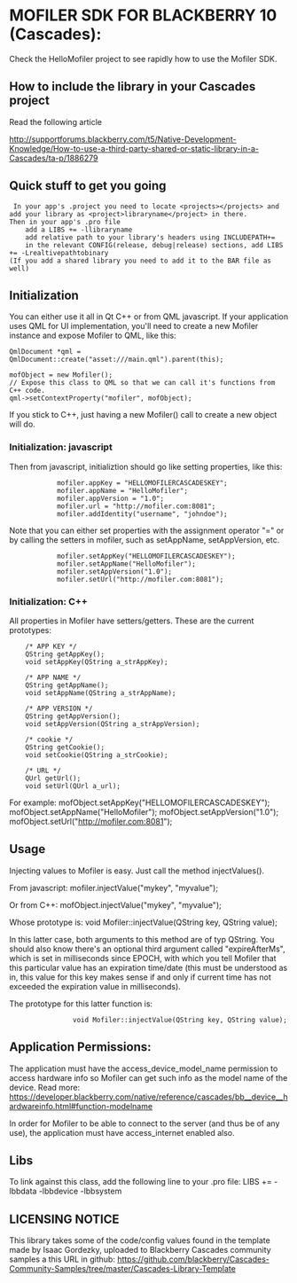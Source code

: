 # MOFILER SDK FOR BLACKBERRY 10 (Cascades):

Check the HelloMofiler project to see rapidly how to use the Mofiler SDK.


## How to include the library in your Cascades project

Read the following article

http://supportforums.blackberry.com/t5/Native-Development-Knowledge/How-to-use-a-third-party-shared-or-static-library-in-a-Cascades/ta-p/1886279

## Quick stuff to get you going

     In your app's .project you need to locate <projects></projects> and add your library as <project>libraryname</project> in there.
    Then in your app's .pro file
        add a LIBS += -llibraryname
        add relative path to your library's headers using INCLUDEPATH+=
        in the relevant CONFIG(release, debug|release) sections, add LIBS += -Lrealtivepathtobinary
    (If you add a shared library you need to add it to the BAR file as well)


## Initialization
You can either use it all in Qt C++ or from QML javascript. If your application uses QML for UI implementation, you'll need to create a new Mofiler instance and expose Mofiler to QML, like this:

    QmlDocument *qml = QmlDocument::create("asset:///main.qml").parent(this);

    mofObject = new Mofiler();
    // Expose this class to QML so that we can call it's functions from C++ code.
    qml->setContextProperty("mofiler", mofObject);

If you stick to C++, just having a new Mofiler() call to create a new object will do.


### Initialization: javascript

Then from javascript, initializtion should go like setting properties, like this:

                mofiler.appKey = "HELLOMOFILERCASCADESKEY";
                mofiler.appName = "HelloMofiler";
                mofiler.appVersion = "1.0";
                mofiler.url = "http://mofiler.com:8081";
                mofiler.addIdentity("username", "johndoe");

Note that you can either set properties with the assignment operator "=" or by calling the setters in mofiler, such as setAppName, setAppVersion, etc.

                mofiler.setAppKey("HELLOMOFILERCASCADESKEY");
                mofiler.setAppName("HelloMofiler");
                mofiler.setAppVersion("1.0");
                mofiler.setUrl("http://mofiler.com:8081");


### Initialization: C++

All properties in Mofiler have setters/getters. These are the current prototypes:

		/* APP KEY */
		QString getAppKey();
		void setAppKey(QString a_strAppKey);

		/* APP NAME */
		QString getAppName();
		void setAppName(QString a_strAppName);

		/* APP VERSION */
		QString getAppVersion();
		void setAppVersion(QString a_strAppVersion);

		/* cookie */
		QString getCookie();
		void setCookie(QString a_strCookie);

		/* URL */
		QUrl getUrl();
		void setUrl(QUrl a_url);

For example:
                mofObject.setAppKey("HELLOMOFILERCASCADESKEY");
                mofObject.setAppName("HelloMofiler");
                mofObject.setAppVersion("1.0");
                mofObject.setUrl("http://mofiler.com:8081");


## Usage

Injecting values to Mofiler is easy. Just call the method injectValues().

From javascript:
                    mofiler.injectValue("mykey", "myvalue");

Or from C++:
					mofObject.injectValue("mykey", "myvalue");

Whose prototype is:
					void Mofiler::injectValue(QString key, QString value);

In this latter case, both arguments to this method are of typ QString. You should also know there's an optional third argument called "expireAfterMs", which is set in milliseconds since EPOCH, with which you tell Mofiler that this particular value has an expiration time/date (this must be understood as in, this value
for this key makes sense if and only if current time has not exceeded the expiration value in milliseconds).

The prototype for this latter function is:

					void Mofiler::injectValue(QString key, QString value);



## Application Permissions:
The application must have the access_device_model_name permission to access hardware info so Mofiler can get such info as the model name of the device.
Read more: https://developer.blackberry.com/native/reference/cascades/bb__device__hardwareinfo.html#function-modelname

In order for Mofiler to be able to connect to the server (and thus be of any use), the application must have access_internet enabled also.

## Libs

To link against this class, add the following line to your .pro file: 
LIBS += -lbbdata -lbbdevice -lbbsystem


## LICENSING NOTICE
This library takes some of the code/config values found in the template made by Isaac Gordezky, uploaded to Blackberry Cascades community samples a this URL in github:
https://github.com/blackberry/Cascades-Community-Samples/tree/master/Cascades-Library-Template